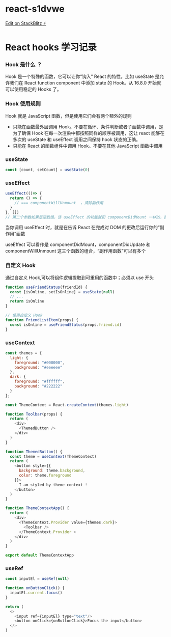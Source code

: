 # react-s1dvwe

[Edit on StackBlitz ⚡️](https://stackblitz.com/edit/react-s1dvwe)


# React hooks 学习记录

### Hook 是什么 ？

Hook 是一个特殊的函数，它可以让你“钩入” React 的特性。比如 useState 是允许我们在 React function component 中添加 state 的 Hook。从 16.8.0 开始就可以使用稳定的 Hooks 了。

### Hook 使用规则

Hook 就是 JavaScript 函数，但是使用它们会有两个额外的规则

- 只能在函数最外层调用 Hook。不要在循环、条件判断或者子函数中调用，是为了确保 Hook 在每一次渲染中都按照同样的顺序被调用，这让 react 能够在多次的 useState 和 useEffect 调用之间保持 hook 状态的正确。
- 只能在 React 的函数组件中调用 Hook。不要在其他 JavaScript 函数中调用


### useState

```js
const [count, setCount] = useState(0)
```


### useEffect

```js
useEffect(()=> {
  return () => {
    // === componentWillUnmount  ，清除副作用
  }
}, [])
// 第二个参数如果是空数组，该 useEffect 的功能就和 componentDidMount 一样的，我们可以通过第二个参数来做一些性能优化，[]中的如果有 state 的值，那么只有该 state 改变的时候，该“副作用”才执行。
```

当你调用 useEffect 时，就是在告诉 React 在完成对 DOM 的更改后运行你的“副作用”函数

useEffect 可以看作是 componentDidMount，componentDidUpdate 和 componentWillUnmount 这三个函数的组合，“副作用函数”可以有多个



### 自定义 Hook

通过自定义 Hook,可以将组件逻辑提取到可重用的函数中；必须以 use 开头

```js
function useFriendStatus(friendId) {
  const [isOnline, setIsOnline] = useState(null)
  // ...
  return isOnline
}

// 使用自定义 Hook
function FriendListItem(props) {
  const isOnline = useFriendStatus(props.friend.id)
}
```

### useContext

```js
const themes = {
  light: {
    foreground: "#000000",
    background: "#eeeeee"
  },
  dark: {
    foreground: "#ffffff",
    background: "#222222"
  }
};

const ThemeContext = React.createContext(themes.light)

function Toolbar(props) {
  return (
    <div>
      <ThemedButton />
    </div>
  )
}

function ThemedButton() {
  const theme = useContext(ThemeContext)
  return (
    <button style={{
      background: theme.background, 
      color: theme.foreground
    }}>
      I am styled by theme context !
    </button>
  )
}

function ThemeContextApp() {
  return (
    <div>
      <ThemeContext.Provider value={themes.dark}>
        <Toolbar />
      </ThemeContext.Provider >
    </div>
  )
}

export default ThemeContextApp
```

### useRef

```js
const inputEl = useRef(null)

function onButtonClick() {
  inputEl.current.focus()
}

return (
  <>
    <input ref={inputEl} type="text"/>
    <button onClick={onButtonClick}>Focus the input</button>
  </>
)
```